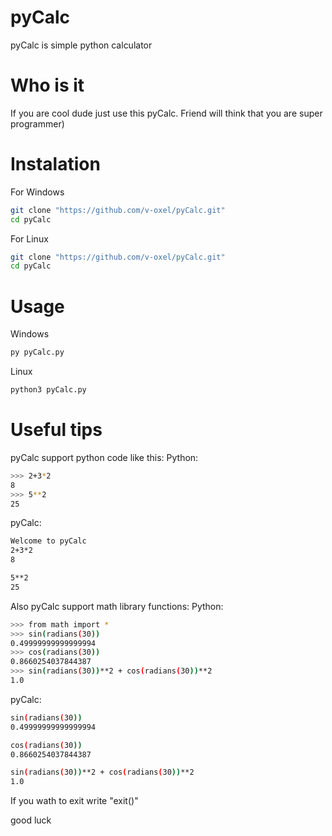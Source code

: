 # pyCalc
pyCalc is simple python calculator

# Who is it
If you are cool dude just use this pyCalc. Friend will think that you are super programmer)

# Instalation
For Windows
```sh
git clone "https://github.com/v-oxel/pyCalc.git"
cd pyCalc
```

For Linux
```sh
git clone "https://github.com/v-oxel/pyCalc.git"
cd pyCalc
```
# Usage
Windows
```sh
py pyCalc.py
```

Linux
```sh
python3 pyCalc.py
```

# Useful tips
pyCalc support python code like this:
Python:
```sh
>>> 2+3*2
8
>>> 5**2
25
```

pyCalc:
```sh
Welcome to pyCalc
2+3*2
8

5**2
25
```

Also pyCalc support math library functions:
Python:
```sh
>>> from math import *
>>> sin(radians(30))
0.49999999999999994
>>> cos(radians(30))
0.8660254037844387
>>> sin(radians(30))**2 + cos(radians(30))**2
1.0
```

pyCalc:
```sh
sin(radians(30))
0.49999999999999994

cos(radians(30))
0.8660254037844387

sin(radians(30))**2 + cos(radians(30))**2
1.0
```

If you wath to exit write "exit()"

good luck
